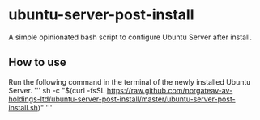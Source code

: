 # ubuntu-server-post-install

A simple opinionated bash script to configure Ubuntu Server after install.

## How to use

Run the following command in the terminal of the newly installed Ubuntu Server.
'''
sh -c "$(curl -fsSL https://raw.github.com/norgateav-av-holdings-ltd/ubuntu-server-post-install/master/ubuntu-server-post-install.sh)"
'''
